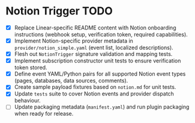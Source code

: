 # Notion Trigger TODO

- [x] Replace Linear-specific README content with Notion onboarding instructions (webhook setup, verification token, required capabilities).
- [x] Implement Notion-specific provider metadata in `provider/notion_simple.yaml` (event list, localized descriptions).
- [x] Flesh out `NotionTrigger` signature validation and mapping tests.
- [x] Implement subscription constructor unit tests to ensure verification token stored.
- [x] Define event YAML/Python pairs for all supported Notion event types (pages, databases, data sources, comments).
- [x] Create sample payload fixtures based on `notion.md` for unit tests.
- [x] Update `tests` suite to cover Notion events and provider dispatch behaviour.
- [ ] Update packaging metadata (`manifest.yaml`) and run plugin packaging when ready for release.
